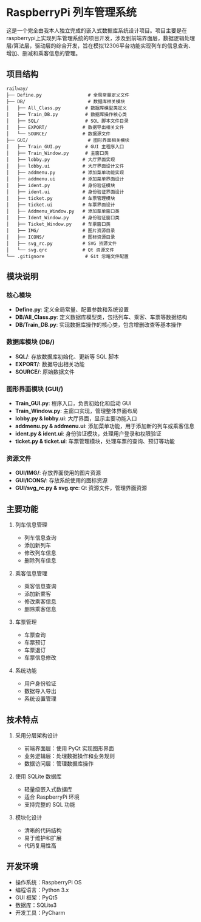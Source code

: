 # RaspberryPi 列车管理系统

这是一个完全由我本人独立完成的嵌入式数据库系统设计项目。项目主要是在raspberrypi上实现列车管理系统的项目开发，涉及到前端界面层，数据逻辑处理层/算法层，驱动层的综合开发，旨在模拟12306平台功能实现列车的信息查询、增加、删减和乘客信息的管理。

## 项目结构

```
railway/
├── Define.py                 # 全局常量定义文件
├── DB/                       # 数据库相关模块
│   ├── All_Class.py         # 数据库模型类定义
│   ├── Train_DB.py          # 数据库操作核心类
│   ├── SQL/                 # SQL 脚本文件目录
│   ├── EXPORT/             # 数据导出相关文件
│   └── SOURCE/             # 数据源文件
├── GUI/                      # 图形界面相关模块
│   ├── Train_GUI.py         # GUI 主程序入口
│   ├── Train_Window.py      # 主窗口类
│   ├── lobby.py            # 大厅界面实现
│   ├── lobby.ui            # 大厅界面设计文件
│   ├── addmenu.py          # 添加菜单功能实现
│   ├── addmenu.ui          # 添加菜单界面设计
│   ├── ident.py            # 身份验证模块
│   ├── ident.ui            # 身份验证界面设计
│   ├── ticket.py           # 车票管理模块
│   ├── ticket.ui           # 车票界面设计
│   ├── Addmenu_Window.py   # 添加菜单窗口类
│   ├── Ident_Window.py     # 身份验证窗口类
│   ├── Ticket_Window.py    # 车票窗口类
│   ├── IMG/                # 图片资源目录
│   ├── ICONS/              # 图标资源目录
│   ├── svg_rc.py           # SVG 资源文件
│   └── svg.qrc             # Qt 资源文件
└── .gitignore               # Git 忽略文件配置

```

## 模块说明

### 核心模块

- **Define.py**: 定义全局常量、配置参数和系统设置
- **DB/All_Class.py**: 定义数据库模型类，包括列车、乘客、车票等数据结构
- **DB/Train_DB.py**: 实现数据库操作的核心类，包含增删改查等基本操作

### 数据库模块 (DB/)

- **SQL/**: 存放数据库初始化、更新等 SQL 脚本
- **EXPORT/**: 数据导出相关功能
- **SOURCE/**: 原始数据文件

### 图形界面模块 (GUI/)

- **Train_GUI.py**: 程序入口，负责初始化和启动 GUI
- **Train_Window.py**: 主窗口实现，管理整体界面布局
- **lobby.py & lobby.ui**: 大厅界面，显示主要功能入口
- **addmenu.py & addmenu.ui**: 添加菜单功能，用于添加新的列车或乘客信息
- **ident.py & ident.ui**: 身份验证模块，处理用户登录和权限验证
- **ticket.py & ticket.ui**: 车票管理模块，处理车票的查询、预订等功能

### 资源文件

- **GUI/IMG/**: 存放界面使用的图片资源
- **GUI/ICONS/**: 存放系统使用的图标资源
- **GUI/svg_rc.py & svg.qrc**: Qt 资源文件，管理界面资源

## 主要功能

1. 列车信息管理
   - 列车信息查询
   - 添加新列车
   - 修改列车信息
   - 删除列车信息

2. 乘客信息管理
   - 乘客信息查询
   - 添加新乘客
   - 修改乘客信息
   - 删除乘客信息

3. 车票管理
   - 车票查询
   - 车票预订
   - 车票退订
   - 车票信息修改

4. 系统功能
   - 用户身份验证
   - 数据导入导出
   - 系统设置管理

## 技术特点

1. 采用分层架构设计
   - 前端界面层：使用 PyQt 实现图形界面
   - 业务逻辑层：处理数据操作和业务规则
   - 数据访问层：管理数据库操作

2. 使用 SQLite 数据库
   - 轻量级嵌入式数据库
   - 适合 RaspberryPi 环境
   - 支持完整的 SQL 功能

3. 模块化设计
   - 清晰的代码结构
   - 易于维护和扩展
   - 代码复用性高

## 开发环境

- 操作系统：RaspberryPi OS
- 编程语言：Python 3.x
- GUI 框架：PyQt5
- 数据库：SQLite3
- 开发工具：PyCharm 